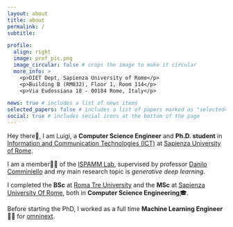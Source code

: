 ```yaml
---
layout: about
title: about
permalink: /
subtitle:

profile:
  align: right
  image: prof_pic.png
  image_circular: false # crops the image to make it circular
  more_info: >
    <p>DIET Dept, Sapienza University of Rome</p>
    <p>Building B (RM032), Floor 1, Room 114</p>
    <p>Via Eudossiana 18 - 00184 Rome, Italy</p>

news: true # includes a list of news items
selected_papers: false # includes a list of papers marked as "selected={true}"
social: true # includes social icons at the bottom of the page
---
```

Hey there👋, I am Luigi, a **Computer Science Engineer** and **Ph.D. student** in [Information and Communication Technologies (ICT)](https://phd.uniroma1.it/web/INFORMATION-AND-COMMUNICATION-TECHNOLOGY-(ICT)_nD3552_EN.aspx) at [Sapienza University of Rome](https://www.uniroma1.it/it/).

I am a member👨‍🔬 of the [ISPAMM Lab](https://www.ispamm.it/), supervised by professor [Danilo Comminiello](https://danilocomminiello.site.uniroma1.it/) and my main research topic is *generative deep learning*. 

I completed the **BSc** at [Roma Tre University](https://www.uniroma3.it/) and the **MSc** at [Sapienza University Of Rome](https://www.uniroma1.it/it/), both in **Computer Science Engineering**🎓.

Before starting the PhD, I worked as a full time **Machine Learning Engineer**👨‍💻 for [omninext](https://omninext.it/).